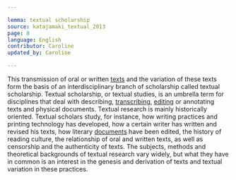 ```yaml
---

lemma: textual scholarship
source: katajamaki_textual_2013
page: 8
language: English
contributor: Caroline
updated_by: Caroline

---
```


This transmission of oral or written [texts](text.html) and the variation of these texts form the basis of an interdisciplinary branch of scholarship called textual scholarship. Textual scholarship, or textual studies, is an umbrella term for disciplines that deal with describing, [transcribing](transcription.html), [editing](editingScholarly.html) or annotating texts and physical documents. Textual research is mainly historically oriented. Textual scholars study, for instance, how writing practices and printing technology has developed, how a certain writer has written and revised his texts, how literary [documents](document.html) have been edited, the history of reading culture, the relationship of oral and written texts, as well as censorship and the authenticity of texts. The subjects, methods and theoretical backgrounds of textual research vary widely, but what they have in common is an interest in the genesis and derivation of texts and textual variation in these practices.
